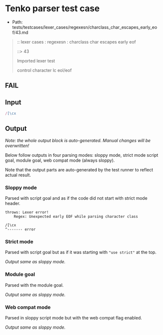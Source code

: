# Tenko parser test case

- Path: tests/testcases/lexer_cases/regexesn/charclass_char_escapes_early_eof/43.md

> :: lexer cases : regexesn : charclass char escapes early eof
>
> ::> 43
>
> Imported lexer test
>
> control character lc eol/eof

## FAIL

## Input

`````js
/[\cx
`````

## Output

_Note: the whole output block is auto-generated. Manual changes will be overwritten!_

Below follow outputs in four parsing modes: sloppy mode, strict mode script goal, module goal, web compat mode (always sloppy).

Note that the output parts are auto-generated by the test runner to reflect actual result.

### Sloppy mode

Parsed with script goal and as if the code did not start with strict mode header.

`````
throws: Lexer error!
    Regex: Unexpected early EOF while parsing character class

/[\cx
^------- error
`````

### Strict mode

Parsed with script goal but as if it was starting with `"use strict"` at the top.

_Output same as sloppy mode._

### Module goal

Parsed with the module goal.

_Output same as sloppy mode._

### Web compat mode

Parsed in sloppy script mode but with the web compat flag enabled.

_Output same as sloppy mode._

